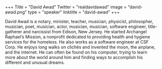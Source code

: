 +++
Title = "David Awad"
Twitter = "realdavidawad"
image = "david-awad.png"
type = "speaker"
linktitle = "david-awad"
+++

David Awad is a notary, minister, teacher, musician, physicist, philosopher, musician, poet, musician, actor, musician, musician, software engineer, title-gatherer and narcissist from Edison, New Jersey. He started Archangel Raphael’s Mission, a nonprofit dedicated to providing health and hygiene services for the homeless. He also works as a software engineer at CSF Corp. He enjoys long walks on clichés and invented the moon, the airplane, and the internet. He can often be found on his computer, trying to learn more about the world around him and finding ways to accomplish his different and unusual dreams.
